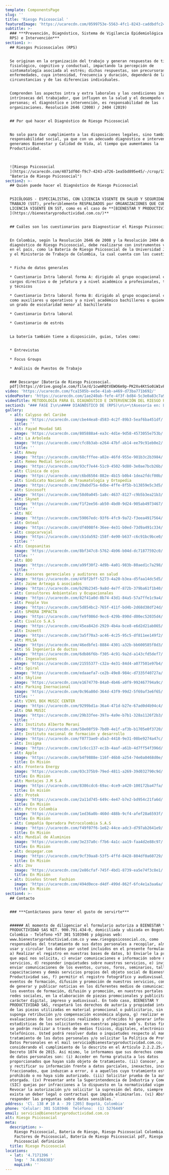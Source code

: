 ```yaml
---
template: ComponentsPage
slug: ''
title: 'Riesgo Psicosocial '
featuredImage: 'https://ucarecdn.com/0599753e-5563-4fc1-8243-caddbdfc24a7/'
subtitle: >-
  ### ***Prevención, Diagnóstico, Sistema de Vigilancia Epidemiológica  (SVE en
  RPS) e Intervención***
section1: >-
  ## Riesgos Psicosociales (RPS)


  Se originan en la organización del trabajo y generan respuestas de tipo
  fisiológico, cognitivo y conductual, impactando la percepción de
  sintomatología asociada al estrés; dichas respuestas, son precursoras de
  enfermedades, cuya intensidad, frecuencia y duración, dependerá de las
  circunstancias y de las diferencias individuales.


  Comprenden los aspectos intra y extra laborales y las condiciones individuales
  intrínsecas del trabajador, que influyen en la salud y el desempeño de las
  personas; el diagnóstico e intervención, es responsabilidad de las
  organizaciones. Resolución 2646 (2008) / 2404 (2019)


  ## Por qué hacer el Diagnóstico de Riesgo Psicosocial


  No solo para dar cumplimiento a las disposiciones legales, sino también, por
  responsabilidad social, ya que con un adecuado diagnóstico e intervención,
  generamos Bienestar y Calidad de Vida, al tiempo que aumentamos la
  Productividad. ​

   

  ![Riesgo Psicosocial
  ](https://ucarecdn.com/4071df0d-f9c7-4243-a726-1ea5bd895e45/-/crop/1394x754/6,164/-/preview/
  "Bateria de Riesgo Psicosocial")
section2: >-
  ## Quién puede hacer el Diagnóstico de Riesgo Psicosocial


  PSICÓLOGOS - ESPECIALISTAS, CON LICENCIA VIGENTE EN SALUD Y SEGURIDAD EN EL
  TRABAJO (SST), preferiblemente RESPALDADOS por ORGANIZACIONES QUE CUENTEN CON
  LICENCIA VIGENTE EN SST, como es el caso de **[BIENESTAR Y PRODUCTIVIDAD
  ](https://bienestaryproductividad.com.co/)**


  ## Cuáles son los cuestionarios para Diagnosticar el Riesgo Psicosocial


  En Colombia, según la Resolución 2646 de 2008 y la Resolución 2404 de 2019, el
  diagnóstico de Riesgo Psicosocial, debe realizarse con instrumentos validados
  en el país, como la Batería de Riesgo Psicosocial de la Universidad Javeriana
  y el Ministerio de Trabajo de Colombia, la cual cuenta con los cuestionarios: 


  * Ficha de datos generales

  * Cuestionario Intra laboral forma A: dirigido al grupo ocupacional con 
  cargos directivo o de jefatura y a nivel académico a profesionales, tecnólogos
  y técnicos

  * Cuestionario Intra laboral forma B: dirigido al grupo ocupacional con cargos
  como auxiliares u operativos y a nivel académico bachilleres o quienes tengan
  un grado de escolaridad menor al bachillerato

  * Cuestionario Extra laboral

  * Cuestionario de estrés 


  La batería también tiene a disposición, guías, tales como:


  * Entrevistas

  * Focus Groups

  * Análisis de Puestos de Trabajo


  ### Descargar [Batería de Riesgo Psicosocial.
  pdf](https://drive.google.com/file/d/1cwmRQtVEWO6m9p-PK2Xv4KtSo0iW1vF6/view?usp=sharing)
video: 'https://ucarecdn.com/fca1505b-ee5e-41ab-a469-d73ba771b692/'
videoPoster: 'https://ucarecdn.com/1ae240ab-fefe-4f3f-bd84-5c3e0a83c7a9/'
videoTitle: METODOLOGÍA PARA EL DIAGNÓSTICO E INTERVENCIÓN DEL RIESGO PSICOSOCIAL
section3: "### FASE I\n\n#### DIAGNÓSTICO DE (RPS)\n\n•\tAsesoría en: Logística y Comunicación\n\n•\tToma de datos: sensibilización, firma de consentimientos informados, análisis de datos, resultados, conclusiones y recomendaciones\n\n•\tFocus Groups confirmatorios (**Opcional**) para los casos en que se requiera mayor información de tipo cualitativo\n\n### FASE II\n\n#### DISEÑO DEL DOCUMENTO DE VIGILANCIA EPIDEMIOLÓGICA (SVE en RPS)\n\n•\tAcuerdo con la dirección sobre los aspectos de las recomendaciones, que se tendrán en cuenta para la intervención\n\n•\tElaboración del cronograma (fechas, responsables, recursos)\n\n•\tEstablecimiento de indicadores\n\n•\tArticulación del SVE en RPS con el SG - SST\n\n•\tFirma del SVE en RPS por parte del especialista \n\n•\tDivulgación de resultados y SVE en RPS. \n\n### FASE III\n\n#### PUESTA EN  MARCHA DEL PLAN DE INTERVENCIÓN\n\n•\tEjecución de actividades contempladas en el cronograma del documento de vigilancia epidemiológica\n\n•\tSeguimiento de actividades a través de los indicadores, establecidos en el documento de vigilancia epidemiológica"
gallery:
  - alt: Calypso del Caribe
    image: 'https://ucarecdn.com/cbe44ea8-d583-4c2f-89b3-5eaf6ba451df/'
    title: ''
  - alt: Fayad Moudad SAS
    image: 'https://ucarecdn.com/805888a4-ea3c-4d1e-9d58-4573055e753b/'
  - alt: La Arboleda
    image: 'https://ucarecdn.com/cfc8b3ab-e264-47bf-ab14-ee79c91eb0e2/'
    title: ''
  - alt: Amway
    image: 'https://ucarecdn.com/68cfffee-a02e-46fd-955e-901b3c2b3984/'
  - alt: Remeo Medial Services
    image: 'https://ucarecdn.com/93cf7e44-51c9-4502-9d80-3e0ae7bcb26b/'
  - alt: Clinica de ojos
    image: 'https://ucarecdn.com/c6bd6504-882e-4b15-b0b4-1dea2fdcf00b/'
  - alt: Sindicato Nacional de Traumatología y Ortopedia
    image: 'https://ucarecdn.com/20abd75a-6dbe-4ffe-8f5b-b13859e5c3d5/'
  - alt: Sincosoft
    image: 'https://ucarecdn.com/58d0a045-1a8c-4637-8127-c9b5b3ea21b3/'
  - alt: Skynet
    image: 'https://ucarecdn.com/f1f2ee56-ab50-4bd0-9d24-905ab4973467/'
    title: ''
  - alt: NEC
    image: 'https://ucarecdn.com/59067edc-93f6-4fc9-9a72-f3eea4917564/'
  - alt: Onteal
    image: 'https://ucarecdn.com/df4008f4-36ee-4e31-b0ed-73d9a491c334/'
  - alt: coopcarvajal
    image: 'https://ucarecdn.com/cb1da592-158f-4e90-b637-c6c91bc9bce0/'
    title: ''
  - alt: Coopsanitas
    image: 'https://ucarecdn.com/8bf347c8-5762-4b96-b04d-dc71877592c0/'
    title: ''
  - alt: BDO
    image: 'https://ucarecdn.com/a99f30f2-4d9b-4a01-983b-80aed1c7a298/'
    title: ''
  - alt: Asesores gerenciales y auditores en salud
    image: 'https://ucarecdn.com/4f8f2bff-5273-4a20-b3ea-d5faa14dc5d5/'
  - alt: Jaime Arteaga & asociados
    image: 'https://ucarecdn.com/b29b2345-9a8d-4e7f-872b-379ba61f1b40/'
  - alt: Consultores Anbientales y Ocupacionales
    image: 'https://ucarecdn.com/82f41a0d-8b74-43d1-84a5-57a7ffe1c9a4/'
  - alt: People Vox
    image: 'https://ucarecdn.com/5d854bc2-765f-411f-bd4b-2d68d38df24d/'
  - alt: SPHERA IMPACTA
    image: 'https://ucarecdn.com/fe9f086d-9ec6-429b-890d-d00ec52035d4/'
  - alt: Civalco S.A.S
    image: 'https://ucarecdn.com/45ea842d-2929-4b4a-bce8-e6d2d21ab865/'
  - alt: Inzeett
    image: 'https://ucarecdn.com/3a5f70a3-ac46-4c25-95c5-df811ee149f2/'
  - alt: MYLSA
    image: 'https://ucarecdn.com/46edbfe1-8884-4301-a32b-bb600585f8d3/'
  - alt: SG Ingeniería de ductos
    image: 'https://ucarecdn.com/6db86f6b-f305-4c91-9a2d-a143cfd5def7/'
  - alt: Ingesoluciones
    image: 'https://ucarecdn.com/21555377-c32a-4e31-84d4-a077501e97b4/'
  - alt: Spiral
    image: 'https://ucarecdn.com/edaaefa7-ce2b-49e8-984c-d7335f40727a/'
  - alt: Skyline
    image: 'https://ucarecdn.com/e1674770-84a0-4b46-a0f9-992467794a9c/'
  - alt: Parking Inernacional
    image: 'https://ucarecdn.com/0c96a80d-364d-43f9-99d2-5f69af3e6f65/'
    title: ''
  - alt: VINYL BOX MUSIC CENTER
    image: 'https://ucarecdn.com/9299bd1a-36a4-471d-b27e-67ad0d4b94c4/'
  - alt: DNA MUSIC
    image: 'https://ucarecdn.com/29b33fee-397a-4a9e-b7b1-328a1126f2b3/'
    title: ''
  - alt: Instituto Alberto Merani
    image: 'https://ucarecdn.com/58e08f59-7bd0-4e1f-af3b-b1705e0f3720/'
  - alt: Instituto nacional de formación y desarrollo
    image: 'https://ucarecdn.com/f0773ae0-a5a3-4418-9e31-08be9274a47c/'
  - alt: Insigma
    image: 'https://ucarecdn.com/1c6cc137-ec1b-4aaf-a61b-4d7ff54f396d/'
  - alt: Apple
    image: 'https://ucarecdn.com/b4f9888e-116f-46b8-a254-74e0a0468d0e/'
    title: En Misión
  - alt: Frontera Energy
    image: 'https://ucarecdn.com/03c375b9-79ed-4811-a269-39d032790c9d/'
    title: En Misión
  - alt: Montajes J.M S.A
    image: 'https://ucarecdn.com/8386cdc6-69ac-4ce9-a420-100172ba47fa/'
    title: En misión
  - alt: Protek
    image: 'https://ucarecdn.com/2a11d745-649c-4e47-b7e2-bd954c21fa6d/'
    title: En Misión
  - alt: Petro Colombia
    image: 'https://ucarecdn.com/1ed36a0b-460d-488b-9cf4-afef28a6593f/'
    title: En Misión
  - alt: Compañía Operadora Petrocolombia S.A.S
    image: 'https://ucarecdn.com/f49f07f6-1e62-44ce-adc3-d797ab2641e9/'
    title: En Misión
  - alt: Mundial de Aluminios
    image: 'https://ucarecdn.com/3e237a0c-f7b6-4a1c-aa19-faa4d2e88c97/'
    title: En Misión
  - alt: despegar.com
    image: 'https://ucarecdn.com/9cf39aa8-53f5-4ffd-8428-804df0a60729/'
    title: En Misión
  - alt: 2nv
    image: 'https://ucarecdn.com/2e86cfaf-745f-4bd1-8739-ea5e74f3c8e1/'
    title: En Misión
  - alt: Diseños Street Fashion
    image: 'https://ucarecdn.com/494d0ece-d4df-499d-862f-6fc4e1a3aa6a/'
    title: En Misión
section4: >-
  ## Contacto


  ### ***Contáctanos para tener el gusto de servirte***


  ###### Al momento de diligenciar el formulario autoriza a BIENESTAR Y
  PRODUCTIVIDAD SAS NIT. 900.791.434-0, domiciliada y ubicada en Bogotá -
  Colombia - Teléfono +57 301 5103946 y páginas web:
  www.bienestaryproductiviad.com.co y www.riesgopsicosocial.co, como
  responsables del tratamiento de sus datos personales a recopilar, almacenar,
  usar y circular los datos por usted incluidos en el presente formulario, para:
  a) Realizar el registro en nuestras bases de datos, b) Enviarle la propuesta
  que aquí nos solicita, c) enviar comunicaciones e información sobre nuestros
  servicios, d) responder inquietudes sobre nuestros servicios, e) invitar y/o
  enviar comunicaciones de los eventos, cursos, foros, seminarios, talleres y
  capacitaciones y demás servicios propios del objeto social de Bienestar y
  Productividad sas, f) permitir el registro fotográfico y audiovisual, en los
  eventos de formación, difusión y promoción de nuestros servicios, con el fin
  de generar y publicar noticias en los diferentes medios de comunicación, en
  los eventos de formación, difusión y promoción, en nuestros portales web y
  redes sociales, en la elaboración de piezas promocionales y publicitarias de
  carácter digital, impreso y audiovisual. En todo caso, BIENESTAR Y
  PRODUCTIVIDAD SAS, respetará los derechos de autoría y propiedad intelectual
  de las piezas utilizadas en material promocional o publicitario, sin que esto
  suponga retribución y/o compensación económica alguna, g) realizar encuestas o
  evaluaciones de los servicios realizados y ofrecidos h) generar informes o
  estadísticas de los solicitantes en nuestras páginas web’s. Estas finalidades
  se podrán realizar a través de medios físicos, digitales, electrónicos o
  telefónicos. Usted podrá resolver dudas o inquietudes respecto al manejo del
  tratamiento de los datos personales y/o solicitar la Política de Protección de
  Datos Personales en el mail servicio@bienestaryproductividad.com.co;
  considerando el cumplimiento de lo descrito en el Artículo 2.2.2.25.4.1 del
  Decreto 1074 de 2015. Así mismo, le informamos que sus derechos como titular
  de datos personales son: (i) Acceder en forma gratuita a los datos
  proporcionados que hayan sido objeto de tratamiento. (ii) Conocer, actualizar
  y rectificar su información frente a datos parciales, inexactos, incompletos,
  fraccionados, que induzcan a error, ó a aquellos cuyo tratamiento esté
  prohibido o no haya sido autorizado. (iii) Solicitar prueba de la autorización
  otorgada. (iv) Presentar ante la Superintendencia de Industria y Comercio
  (SIC) quejas por infracciones a lo dispuesto en la normatividad vigente. (v)
  Revocar la autorización y/o solicitar la supresión del dato, siempre que no
  exista un deber legal o contractual que impida eliminarlos. (vi) Abstenerse de
  responder las preguntas sobre datos sensibles.`
address: 'Cl. 138 # 10 A - 39 [205] Bogotá, Colombia'
phone: 'Celular: 301 5103946  Teléfono:  (1) 5276449'
email: servicio@bienestaryproductividad.com.co
alt: Riesgo Psicosocial
meta:
  description: >-
    Riesgo Psicosocial, Bateria de Riesgo, Riesgo Psicosocial Colombia, 
    Factores de Psicosocial, Batería de Riesgo Psicosocial pdf, Riesgo
    Psicosocial definición 
  title: Riesgo Psicosocial
locations:
  - lat: '4.7171396 '
    lng: ' 74.0368383'
    mapLink: ''
---
```

